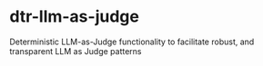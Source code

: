 # dtr-llm-as-judge
Deterministic LLM-as-Judge functionality to facilitate robust, and transparent LLM as Judge patterns
